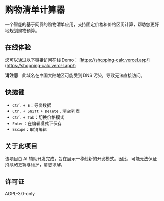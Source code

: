 # 购物清单计算器

一个智能的基于网页的购物清单应用，支持固定价格和价格区间计算，帮助您更好地规划购物预算。

## 在线体验

您可以通过以下链接访问在线 Demo：
[https://shopping-calc.vercel.app/](https://shopping-calc.vercel.app/)

**请注意**：此域名在中国大陆地区可能受到 DNS 污染，导致无法直接访问。

## 快捷键

- `Ctrl + E`：导出数据
- `Ctrl + Shift + Delete`：清空列表
- `Ctrl + Tab`：切换价格模式
- `Enter`：在编辑模式下保存
- `Escape`：取消编辑

## 关于此项目

该项目由 AI 辅助开发完成，旨在展示一种创新的开发模式。因此，可能无法保证持续的更新与维护，请您谅解。

## 许可证

AGPL-3.0-only